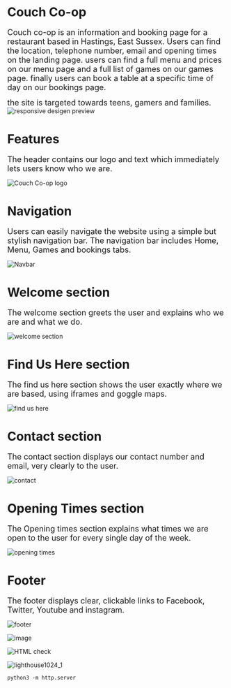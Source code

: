 # Couch Co-op

<font size="4">Couch co-op is an information and booking page for a restaurant based in Hastings, East Sussex.
 Users can find the location, telephone number, email and opening times on the landing page. users can find a full menu and prices on our menu page and a full list of games on our games page. finally users can book a table at a specific time of day on our bookings page. 
  
  the site is targeted towards teens, gamers and families.
</font> 
![responsive desigen preview](https://user-images.githubusercontent.com/97246895/153381985-58f4beaa-bef0-432a-aa2b-7ebf875902aa.jpg)

# Features 

<font size="4">The header contains our logo and text which immediately lets users know who we are.</font>

![Couch Co-op logo](https://user-images.githubusercontent.com/97246895/153390860-8552e694-9c09-425f-94ad-11bbebeb80bb.jpg)
 
 # Navigation
 
 <font size="4">Users can easily navigate the website using a simple but stylish navigation bar. The navigation bar includes Home, Menu, Games and bookings tabs.</font>
 
 ![Navbar](https://user-images.githubusercontent.com/97246895/153392150-3f032d79-9d9e-48bf-869c-e204f72ef5aa.jpg)
 
 # Welcome section
 
 <font size="4">The welcome section greets the user and explains who we are and what we do.</font>
 
 ![welcome section](https://user-images.githubusercontent.com/97246895/153393331-a8cb07c3-1507-48cd-b5b4-af0b23169379.jpg)
 
 # Find Us Here section
 
 <font size="4">The find us here section shows the user exactly where we are based, using iframes and goggle maps.</font>
 
 ![find us here](https://user-images.githubusercontent.com/97246895/153394112-b4ceae45-f700-402b-b1df-156543db9222.jpg)
 
 # Contact section 
 
 <font size="4">The contact section displays our contact number and email, very clearly to the user.</font>
 
 ![contact](https://user-images.githubusercontent.com/97246895/153394762-4852cb60-ad8e-4f0d-b29e-e73a3f34a757.jpg)
 
 # Opening Times section
 
 <font size="4">The Opening times section explains what times we are open to the user for every single day of the week.</font>
 
 ![opening times](https://user-images.githubusercontent.com/97246895/153395403-5341fc31-e8e7-4a0c-b39a-8f4fac55807b.jpg)
 
 # Footer
 
 <font size="4">The footer displays clear, clickable links to Facebook, Twitter, Youtube and instagram.</font>
 
 ![footer](https://user-images.githubusercontent.com/97246895/153395936-5cca381a-9d22-4f44-b2b4-04a7fc56191b.jpg)
 
 





<font size="4"></font>



![image](https://user-images.githubusercontent.com/97246895/153382352-0b6bb3c3-0239-4a24-87e3-636dc3113e2b.png)

![HTML check](https://user-images.githubusercontent.com/97246895/153382013-40dcfc18-a600-4c11-bd8c-bc654e25f170.jpg)

![lighthouse1024_1](https://user-images.githubusercontent.com/97246895/153384651-0cdf4261-a86e-43aa-8e68-15d2ac90c6b4.jpg)



`python3 -m http.server`

